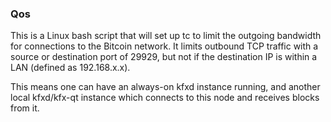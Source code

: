 ### Qos ###

This is a Linux bash script that will set up tc to limit the outgoing bandwidth for connections to the Bitcoin network. It limits outbound TCP traffic with a source or destination port of 29929, but not if the destination IP is within a LAN (defined as 192.168.x.x).

This means one can have an always-on kfxd instance running, and another local kfxd/kfx-qt instance which connects to this node and receives blocks from it.
